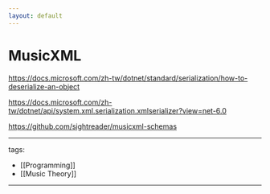 ```yaml
---
layout: default
---
```

# MusicXML

https://docs.microsoft.com/zh-tw/dotnet/standard/serialization/how-to-deserialize-an-object

https://docs.microsoft.com/zh-tw/dotnet/api/system.xml.serialization.xmlserializer?view=net-6.0

https://github.com/sightreader/musicxml-schemas

---
tags:
  - [[Programming]]
  - [[Music Theory]]
---
